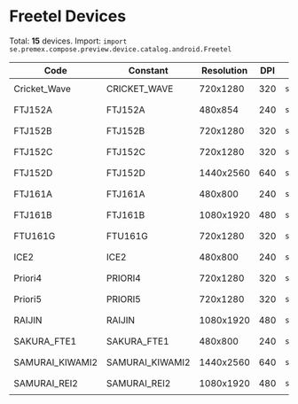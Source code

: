 # Freetel Devices

Total: **15** devices. Import: `import se.premex.compose.preview.device.catalog.android.Freetel`

| Code | Constant | Resolution | DPI | Compose Spec | Preview Usage |
|------|----------|------------|-----|-------------|---------------|
| Cricket_Wave | CRICKET_WAVE | 720x1280 | 320 | `spec:width=720px,height=1280px,dpi=320` | `@Preview(device = Freetel.CRICKET_WAVE)` |
| FTJ152A | FTJ152A | 480x854 | 240 | `spec:width=480px,height=854px,dpi=240` | `@Preview(device = Freetel.FTJ152A)` |
| FTJ152B | FTJ152B | 720x1280 | 320 | `spec:width=720px,height=1280px,dpi=320` | `@Preview(device = Freetel.FTJ152B)` |
| FTJ152C | FTJ152C | 720x1280 | 320 | `spec:width=720px,height=1280px,dpi=320` | `@Preview(device = Freetel.FTJ152C)` |
| FTJ152D | FTJ152D | 1440x2560 | 640 | `spec:width=1440px,height=2560px,dpi=640` | `@Preview(device = Freetel.FTJ152D)` |
| FTJ161A | FTJ161A | 480x800 | 240 | `spec:width=480px,height=800px,dpi=240` | `@Preview(device = Freetel.FTJ161A)` |
| FTJ161B | FTJ161B | 1080x1920 | 480 | `spec:width=1080px,height=1920px,dpi=480` | `@Preview(device = Freetel.FTJ161B)` |
| FTU161G | FTU161G | 720x1280 | 320 | `spec:width=720px,height=1280px,dpi=320` | `@Preview(device = Freetel.FTU161G)` |
| ICE2 | ICE2 | 480x800 | 240 | `spec:width=480px,height=800px,dpi=240` | `@Preview(device = Freetel.ICE2)` |
| Priori4 | PRIORI4 | 720x1280 | 320 | `spec:width=720px,height=1280px,dpi=320` | `@Preview(device = Freetel.PRIORI4)` |
| Priori5 | PRIORI5 | 720x1280 | 320 | `spec:width=720px,height=1280px,dpi=320` | `@Preview(device = Freetel.PRIORI5)` |
| RAIJIN | RAIJIN | 1080x1920 | 480 | `spec:width=1080px,height=1920px,dpi=480` | `@Preview(device = Freetel.RAIJIN)` |
| SAKURA_FTE1 | SAKURA_FTE1 | 480x800 | 240 | `spec:width=480px,height=800px,dpi=240` | `@Preview(device = Freetel.SAKURA_FTE1)` |
| SAMURAI_KIWAMI2 | SAMURAI_KIWAMI2 | 1440x2560 | 640 | `spec:width=1440px,height=2560px,dpi=640` | `@Preview(device = Freetel.SAMURAI_KIWAMI2)` |
| SAMURAI_REI2 | SAMURAI_REI2 | 1080x1920 | 480 | `spec:width=1080px,height=1920px,dpi=480` | `@Preview(device = Freetel.SAMURAI_REI2)` |

<!-- Generated automatically. Do not edit manually. -->
